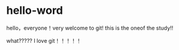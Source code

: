 # hello-word

hello，everyone！very welcome to git!
this is the oneof the study!!


what?????
I love git！！！！！
